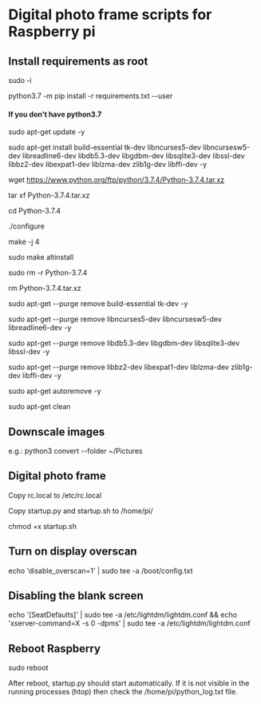 # Digital photo frame scripts for Raspberry pi

## Install requirements as root

sudo -i

python3.7 -m pip install -r requirements.txt --user

#### If you don't have python3.7

sudo apt-get update -y

sudo apt-get install build-essential tk-dev libncurses5-dev libncursesw5-dev libreadline6-dev libdb5.3-dev libgdbm-dev libsqlite3-dev libssl-dev libbz2-dev libexpat1-dev liblzma-dev zlib1g-dev libffi-dev -y

wget https://www.python.org/ftp/python/3.7.4/Python-3.7.4.tar.xz

tar xf Python-3.7.4.tar.xz

cd Python-3.7.4

./configure

make -j 4

sudo make altinstall

sudo rm -r Python-3.7.4

rm Python-3.7.4.tar.xz

sudo apt-get --purge remove build-essential tk-dev -y

sudo apt-get --purge remove libncurses5-dev libncursesw5-dev libreadline6-dev -y

sudo apt-get --purge remove libdb5.3-dev libgdbm-dev libsqlite3-dev libssl-dev -y

sudo apt-get --purge remove libbz2-dev libexpat1-dev liblzma-dev zlib1g-dev libffi-dev -y

sudo apt-get autoremove -y

sudo apt-get clean


## Downscale images
e.g.: python3 convert --folder ~/Pictures


## Digital photo frame
Copy rc.local to /etc/rc.local

Copy startup.py and startup.sh to /home/pi/

chmod +x startup.sh

## Turn on display overscan 
echo 'disable_overscan=1' | sudo tee -a /boot/config.txt

## Disabling the blank screen
echo '[SeatDefaults]' | sudo tee -a /etc/lightdm/lightdm.conf && echo 'xserver-command=X -s 0 -dpms' | sudo tee -a /etc/lightdm/lightdm.conf

## Reboot Raspberry
sudo reboot

After reboot, startup.py should start automatically. If it is not visible in the running processes (htop) then check the /home/pi/python_log.txt file.


